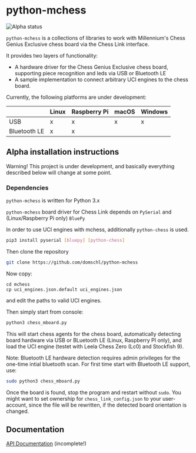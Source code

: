 # python-mchess

![Alpha status](https://img.shields.io/badge/Project%20status-Alpha-red.svg)

`python-mchess` is a collections of libraries to work with Millennium's Chess Genius Exclusive chess board via the Chess Link interface.

It provides two layers of functionality:
* A hardware driver for the Chess Genius Exclusive chess board, supporting piece recognition and leds via USB or Bluetooth LE
* A sample implementation to connect arbitrary UCI engines to the chess board.

Currently, the following platforms are under development:

|              | Linux | Raspberry Pi | macOS | Windows
|--------------|-------|--------------|-------|--------
| USB          |    x  |     x        |   x   |    x
| Bluetooth LE |    x  |     x        |       | 


## Alpha installation instructions

Warning! This project is under development, and basically everything described below will change at some point.

### Dependencies
`python-mchess` is written for Python 3.x

`python-mchess` board driver for Chess Link depends on `PySerial` and (Linux/Raspberry Pi only) `BluePy`

In order to use UCI engines with mchess, additionally `python-chess` is used.


```bash
pip3 install pyserial [bluepy] [python-chess]
```

Then clone the repository
```bash
git clone https://github.com/domschl/python-mchess
```

Now copy:
```
cd mchess
cp uci_engines.json.default uci_engines.json
```
and edit the paths to valid UCI engines.

Then simply start from console:
```bash
python3 chess_mboard.py
```

This will start chess agents for the chess board, automatically detecting board hardware via USB or BLuetooth LE (Linux, Raspberry PI only), and load the UCI engine (testet with Leela Chess Zero (Lc0) and Stockfish 9).

Note: Bluetooth LE hardware detection requires admin privileges for the one-time intial bluetooth scan. For first time start with Bluetooth LE support, use:
```bash
sudo python3 chess_mboard.py
```
Once the board is found, stop the program and restart without `sudo`. You might want to set ownership for `chess_link_config.json` to your user-account, since the file will be rewritten, if the detected board orientation is changed.

## Documentation

[API Documentation](https://domschl.github.io/python-mchess/doc/build/html/index.html) (incomplete!)
